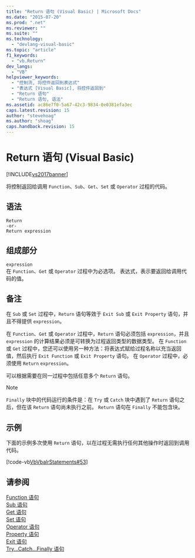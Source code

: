 ```yaml
---
title: "Return 语句 (Visual Basic) | Microsoft Docs"
ms.date: "2015-07-20"
ms.prod: ".net"
ms.reviewer: ""
ms.suite: ""
ms.technology: 
  - "devlang-visual-basic"
ms.topic: "article"
f1_keywords: 
  - "vb.Return"
dev_langs: 
  - "VB"
helpviewer_keywords: 
  - "控制流, 将控件返回到表达式"
  - "表达式 [Visual Basic], 将控件返回到"
  - "Return 语句"
  - "Return 语句, 语法"
ms.assetid: ac86e7f0-5a67-42c3-9834-0e0381efa3ec
caps.latest.revision: 15
author: "stevehoag"
ms.author: "shoag"
caps.handback.revision: 15
---
```

# Return 语句 (Visual Basic)
[!INCLUDE[vs2017banner](../../../visual-basic/includes/vs2017banner.md)]

将控制返回给调用 `Function`、`Sub`、`Get`、`Set` 或 `Operator` 过程的代码。  
  
## 语法  
  
```  
Return  
-or-  
Return expression  
```  
  
## 组成部分  
 `expression`  
 在 `Function`、`Get` 或 `Operator` 过程中为必选项。  表达式，表示要返回给调用代码的值。  
  
## 备注  
 在 `Sub` 或 `Set` 过程中，`Return` 语句等效于 `Exit Sub` 或 `Exit Property` 语句，并且不得提供 `expression`。  
  
 在 `Function`、`Get` 或 `Operator` 过程中，`Return` 语句必须包括 `expression`，并且 `expression` 的计算结果必须是可转换为过程返回类型的数据类型。  在 `Function` 或 `Get` 过程中，您还可以使用另一种方法：将表达式赋给过程名称以充当返回值，然后执行 `Exit Function` 或 `Exit Property` 语句。  在 `Operator` 过程中，必须使用 `Return` `expression`。  
  
 可以根据需要在同一过程中包括任意多个 `Return` 语句。  
  
> [!NOTE]
>  `Finally` 块中的代码运行的条件是：在 `Try` 或 `Catch` 块中遇到了 `Return` 语句之后，但在该 `Return` 语句尚未执行之前。  `Return` 语句在 `Finally` 不能包含块。  
  
## 示例  
 下面的示例多次使用 `Return` 语句，以在过程无需执行任何其他操作时返回到调用代码。  
  
 [!code-vb[VbVbalrStatements#53](../../../visual-basic/language-reference/error-messages/codesnippet/visualbasic/return-statement_1.vb)]  
  
## 请参阅  
 [Function 语句](../../../visual-basic/language-reference/statements/function-statement.md)   
 [Sub 语句](../../../visual-basic/language-reference/statements/sub-statement.md)   
 [Get 语句](../../../visual-basic/language-reference/statements/get-statement.md)   
 [Set 语句](../../../visual-basic/language-reference/statements/set-statement.md)   
 [Operator 语句](../../../visual-basic/language-reference/statements/operator-statement.md)   
 [Property 语句](../../../visual-basic/language-reference/statements/property-statement.md)   
 [Exit 语句](../../../visual-basic/language-reference/statements/exit-statement.md)   
 [Try...Catch...Finally 语句](../../../visual-basic/language-reference/statements/try-catch-finally-statement.md)